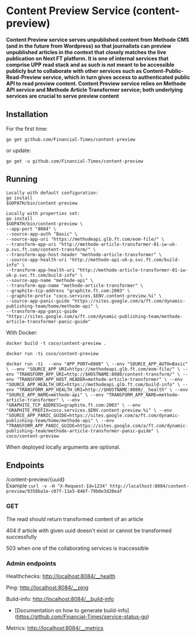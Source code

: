 # Content Preview Service (content-preview)

__Content Preview service serves unpublished content from Methode CMS (and in the future from Wordpress) 
so that journalists can preview unpublished articles in the context that closely matches the live publication on Next FT platform. 
It is one of internal services that comprise UPP read stack and as such is not meant to be accessible publicly 
but to collaborate with other services such as Content-Public-Read-Preview service, 
which in turn gives access to authenticated public API to read preview content.
Content Preview service relies on Methode API service and Methode Article Transformer service; 
both underlying services are crucial to serve preview content__

## Installation

For the first time:

`go get github.com/Financial-Times/content-preview`

or update:

`go get -u github.com/Financial-Times/content-preview`

## Running

```
Locally with default configuration:
go install
$GOPATH/bin/content-preview

Locally with properties set:
go install
$GOPATH/bin/content-preview \
--app-port "8084" \
--source-app-auth "Basic" \
--source-app-uri "https://methodeapi.glb.ft.com/eom-file/" \
--transform-app-uri "http://methode-article-transformer-01-iw-uk-p.svc.ft.com/content-transform/" \
--transform-app-host-header "methode-article-transformer" \
--source-app-health-uri "http://methode-api-uk-p.svc.ft.com/build-info" \
--transform-app-health-uri "http://methode-article-transformer-01-iw-uk-p.svc.ft.com/build-info" \
--source-app-name "methode-api" \
--transform-app-name "methode-article-transformer" \
--graphite-tcp-address "graphite.ft.com:2003" \
--graphite-prefix "coco.services.$ENV.content-preview.%i" \
--source-app-panic-guide "https://sites.google.com/a/ft.com/dynamic-publishing-team/home/methode-api" \
--transform-app-panic-guide "https://sites.google.com/a/ft.com/dynamic-publishing-team/methode-article-transformer-panic-guide"

```

With Docker:

`docker build -t coco/content-preview .`

`docker run -ti coco/content-preview`

`docker run -ti 
--env "APP_PORT=8080" \
--env "SOURCE_APP_AUTH=Basic" \
--env "SOURCE_APP_URI=https://methodeapi.glb.ft.com/eom-file/" \
--env "TRANSFORM_APP_URI=http://$HOSTNAME:8080/content-transform/" \
--env "TRANSFORM_APP_HOST_HEADER=methode-article-transformer" \
--env "SOURCE_APP_HEALTH_URI=https://methodeapi.glb.ft.com/build-info" \
--env "TRANSFORM_APP_HEALTH_URI=http://$HOSTNAME:8080/__health" \
--env "SOURCE_APP_NAME=methode-api" \
--env "TRANSFORM_APP_NAME=methode-article-transformer" \
--env "GRAPHITE_TCP_ADDRESS=graphite.ft.com:2003" \
--env "GRAPHITE_PREFIX=coco.services.$ENV.content-preview.%i" \
--env "SOURCE_APP_PANIC_GUIDE=https://sites.google.com/a/ft.com/dynamic-publishing-team/home/methode-api" \
--env "TRANSFORM_APP_PANIC_GUIDE=https://sites.google.com/a/ft.com/dynamic-publishing-team/methode-article-transformer-panic-guide" \
coco/content-preview`

When deployed locally arguments are optional.


## Endpoints
/content-preview/{uuid}    
Example
`curl -v -H "X-Request-Id=1234" http://localhost:8084/content-preview/9358ba1e-c07f-11e5-846f-79b0e3d20eaf`

### GET
The read should return transformed content of an article 

404 if article with given uuid doesn't exist or cannot be transformed successfully

503 when one of the collaborating services is inaccessible


### Admin endpoints
Healthchecks: [http://localhost:8084/__health](http://localhost:8084/__health)

Ping: [http://localhost:8084/__ping](http://localhost:8084/__ping)

Build-info: [http://localhost:8084/__build-info](http://localhost:8084/__ping)
  -  [Documentation on how to generate build-info] (https://github.com/Financial-Times/service-status-go) 
 
Metrics:  [http://localhost:8084/__metrics](http://localhost:8084/__metrics)